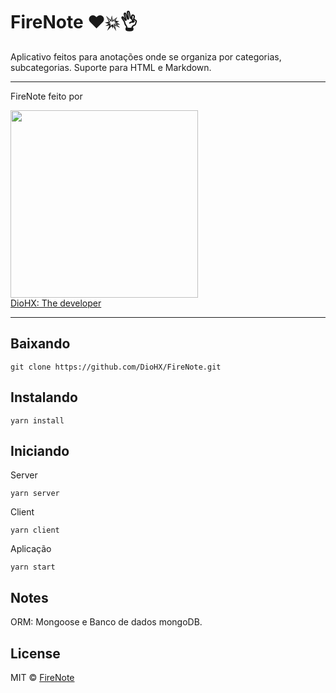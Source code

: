 # FireNote ❤️💥👌

Aplicativo feitos para anotações onde se organiza por categorias, subcategorias. Suporte para HTML e Markdown.

---

FireNote feito por

<a href="https://github.com/DioHX" rel="nofollow" target="_blank">
  <img src="https://avatars2.githubusercontent.com/u/22456325?s=460&v=4" width="300"><br />
  DioHX: The developer
</a>

---

## Baixando

```
git clone https://github.com/DioHX/FireNote.git
```

## Instalando

```
yarn install
```

## Iniciando

Server
```
yarn server
```

Client
```
yarn client
```

Aplicação
```
yarn start
```

## Notes

ORM: Mongoose e Banco de dados mongoDB.

## License

MIT © [FireNote](https://raw.githubusercontent.com/DioHX/FireNote/master/LICENSE)
